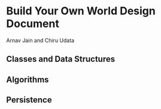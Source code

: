 # Build Your Own World Design Document

Arnav Jain and Chiru Udata

## Classes and Data Structures

## Algorithms

## Persistence
